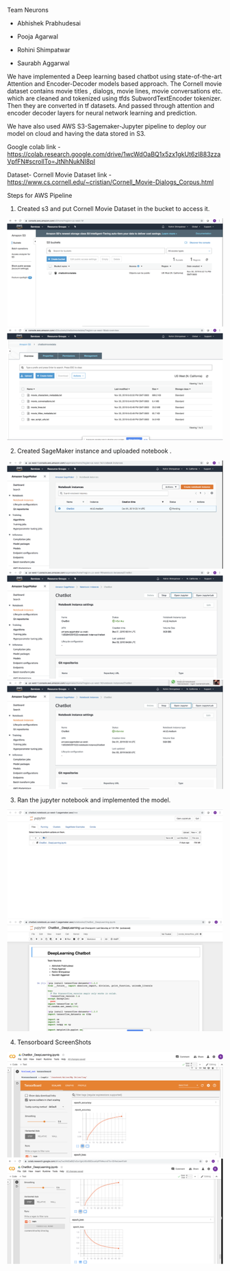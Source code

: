 Team Neurons 

- Abhishek Prabhudesai

- Pooja Agarwal

- Rohini Shimpatwar

- Saurabh Aggarwal

We have implemented a Deep learning based chatbot using state-of-the-art Attention  and Encoder-Decoder models based approach. The Cornell movie dataset contains movie titles , dialogs, movie lines, movie conversations etc. which are cleaned and tokenized using tfds SubwordTextEncoder tokenizer. Then they are converted in tf datasets. And passed through attention and encoder decoder layers for neural network learning and prediction.

We have also used AWS S3-Sagemaker-Jupyter pipeline to deploy our model on cloud and having the data stored in S3.

Google colab link - https://colab.research.google.com/drive/1wcWdOaBQ1x5zx1gkUt6zl883zzaVpfFN#scrollTo=JtNhNukNI8pI

Dataset- Cornell Movie Dataset link - https://www.cs.cornell.edu/~cristian/Cornell_Movie-Dialogs_Corpus.html

Steps for AWS Pipeline

1) Created s3 and put Cornell Movie Dataset in the bucket to access it.

![](Screenshots_AWS_pipeline/Amazon_S3.png)
![](Screenshots_AWS_pipeline/Amazon_S3_Cornell_Movie_Datasets.png)

2) Created SageMaker instance and uploaded notebook .

![](Screenshots_AWS_pipeline/Amazon_Sagemaker.png)
![](Screenshots_AWS_pipeline/Amazon_Sagemaker_instance.png)
![](Screenshots_AWS_pipeline/Amazon_Sagemaker_instance2.png)

3) Ran the jupyter notebook and implemented the model.

![](Screenshots_AWS_pipeline/Amazon_sagemaker_jupyter_notebook_path.png)
![](Screenshots_AWS_pipeline/Amazon_Jupyter_notebook.png)

4) Tensorboard ScreenShots

![](TensorBoard_Accuracy_Graph.png)
![](TensorBoard_Accuracy_Loss_Graph.png)
